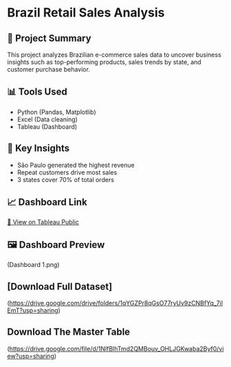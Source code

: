 # Brazil Retail Sales Analysis

## 📌 Project Summary
This project analyzes Brazilian e-commerce sales data to uncover business insights such as top-performing products, sales trends by state, and customer purchase behavior.

## 📊 Tools Used
- Python (Pandas, Matplotlib)
- Excel (Data cleaning)
- Tableau (Dashboard)

## 🧠 Key Insights
- São Paulo generated the highest revenue
- Repeat customers drive most sales
- 3 states cover 70% of total orders

## 📈 Dashboard Link
[🔗 View on Tableau Public](https://public.tableau.com/app/profile/itika.dey/viz/BrazilRetailInsightsSalesCustomersRevenuePulse/Dashboard1)

## 🖼️ Dashboard Preview
(Dashboard 1.png)
## [Download Full Dataset]
(https://drive.google.com/drive/folders/1qYGZPr8qGsO77ryUv9zCNBfYq_7ilEmT?usp=sharing)
## Download The Master Table
(https://drive.google.com/file/d/1NlfBlhTmd2QMBouv_OHLJGKwaba2Byf0/view?usp=sharing)
